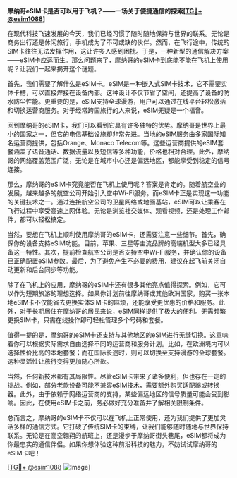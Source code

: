 **摩纳哥eSIM卡是否可以用于飞机？——一场关于便捷通信的探索[[TG💪+ @esim1088](https://t.me/s/esim1088)]**

在现代科技飞速发展的今天，我们已经习惯了随时随地保持与世界的联系。无论是商务出行还是休闲旅行，手机成为了不可或缺的伙伴。然而，在飞行途中，传统的SIM卡往往无法发挥作用，这让许多人感到困扰。于是，一种新型的通信解决方案——eSIM卡应运而生。那么问题来了，摩纳哥的eSIM卡到底能不能在飞机上使用呢？让我们一起来揭开这个谜题。

首先，我们需要了解什么是eSIM卡。eSIM是一种嵌入式SIM卡技术，它不需要实体卡槽，可以直接焊接在设备内部。这种设计不仅节省了空间，还提高了设备的防水防尘性能。更重要的是，eSIM支持全球漫游，用户可以通过在线平台轻松激活和切换运营商服务。对于经常跨国旅行的人来说，eSIM无疑是一个福音。

回到摩纳哥的eSIM卡，我们可以看到它具有许多独特的优势。摩纳哥是世界上最小的国家之一，但它的电信基础设施却非常先进。当地的eSIM服务由多家国际知名运营商提供，包括Orange、Monaco Telecom等。这些运营商提供的eSIM套餐涵盖了语音通话、数据流量以及短信等多种功能，价格也相对合理。此外，摩纳哥的网络覆盖范围广泛，无论是在城市中心还是偏远地区，都能享受到稳定的信号连接。

那么，摩纳哥的eSIM卡究竟能否在飞机上使用呢？答案是肯定的。随着航空业的发展，越来越多的航空公司开始引入空中Wi-Fi服务。而eSIM卡正是实现这一功能的关键技术之一。通过连接航空公司的卫星网络或地面基站，eSIM可以让乘客在飞行过程中享受高速上网体验。无论是浏览社交媒体、观看视频，还是处理工作邮件，都可以轻松搞定。

当然，要想在飞机上顺利使用摩纳哥的eSIM卡，还需要注意一些细节。首先，确保你的设备支持eSIM功能。目前，苹果、三星等主流品牌的高端机型大多已经具备这一特性。其次，提前检查航空公司是否支持空中Wi-Fi服务，并确认你的设备已正确配置eSIM参数。最后，为了避免产生不必要的费用，建议在起飞前关闭自动更新和后台同步等功能。

除了在飞机上的应用，摩纳哥的eSIM卡还有很多其他亮点值得探索。例如，它可以作为短期旅游的理想选择。如果你计划前往摩纳哥或其他欧洲国家，购买一张本地eSIM卡不仅能省去更换实体SIM卡的麻烦，还能享受更优惠的价格和服务。此外，对于长期居住在摩纳哥的居民来说，eSIM同样提供了极大的便利。无需频繁更换SIM卡，只需在线操作即可轻松管理多个号码和套餐。

值得一提的是，摩纳哥的eSIM卡还支持与其他地区的eSIM进行无缝切换。这意味着你可以根据实际需求自由选择不同的运营商和服务计划。比如，在欧洲境内可以选择性价比高的本地套餐；而在国际长途时，则可以切换至支持漫游的全球套餐。这种灵活性让旅行变得更加随心所欲。

当然，任何新技术都有其局限性。尽管eSIM卡带来了诸多便利，但也存在一定的挑战。例如，部分老款设备可能不兼容eSIM技术，需要额外购买适配器或转换器。此外，由于依赖于网络运营商的支持，某些偏远地区的信号质量可能会受到影响。因此，在使用eSIM卡之前，务必做好充分准备并了解相关限制条件。

总而言之，摩纳哥的eSIM卡不仅可以在飞机上正常使用，还为我们提供了更加灵活多样的通信方式。它打破了传统SIM卡的束缚，让我们能够随时随地与世界保持联系。无论是在高空翱翔的航班上，还是漫步于摩纳哥街头巷尾，eSIM都将成为你最忠实的通信伴侣。如果你想体验这种前沿科技的魅力，不妨试试摩纳哥的eSIM卡吧！

[[TG💪+ @esim1088](https://t.me/s/esim1088) ![Image](https://i.postimg.cc/4NQfJmqS/Snipaste-2025-05-13-00-14-12.png)]